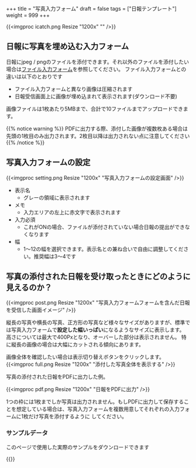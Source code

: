 +++
title = "写真入力フォーム"
draft = false
tags = ["日報テンプレート"]
weight = 999
+++

{{<imgproc icatch.png Resize "1200x" "" />}}

## 日報に写真を埋め込む入力フォーム

日報にjpeg / pngのファイルを添付できます。それ以外のファイルを添付したい場合は[ファイル入力フォーム](/template/file)を参照してください。
ファイル入力フォームとの違いは以下のとおりです

- ファイル入力フォームと異なり画像は圧縮されます
- 日報受信画面上に画像が埋め込まれて表示されます(ダウンロード不要)

画像ファイルは1枚あたり5MBまで、合計で10ファイルまでアップロードできます。

{{% notice warning %}}
PDFに出力する際、添付した画像が複数枚ある場合は先頭の1枚目のみ出力されます。2枚目以降は出力されない点に注意してください
{{% /notice %}}


## 写真入力フォームの設定

{{<imgproc setting.png Resize "1200x" "写真入力フォームの設定画面" />}}

- 表示名
  - グレーの領域に表示されます
- メモ
  - 入力エリアの左上に赤文字で表示されます
- 入力必須
  - これがONの場合、ファイルが添付されていない場合日報の提出ができなくなります
- 幅
  - 1〜12の幅を選択できます。表示名との兼ね合いで自由に調整してください。推奨幅は3〜4です




## 写真の添付された日報を受け取ったときにどのように見えるのか？


{{<imgproc post.png Resize "1200x" "写真入力フォームフォームを含んだ日報を受信した画面イメージ" />}}

縦長の写真や横長の写真、正方形の写真など様々なサイズがありますが、標準では写真入力フォームで**設定した幅いっぱい**になるようなサイズに表示します。
高さについては最大で400Pxとなり、オーバーした部分は表示されません。
特に縦長の画像の場合は大幅にカットされる傾向にあります。

画像全体を確認したい場合は表示切り替えボタンをクリックします。
{{<imgproc full.png Resize "1200x" "添付した写真全体を表示する" />}}


写真の添付された日報をPDFに出力した例。

{{<imgproc pdf.png Resize "1200x" "日報をPDFに出力" />}}

1つの枠には1枚までしか写真は出力されません。もしPDFに出力して保存することを想定している場合は、写真入力フォームを複数用意してそれぞれの入力フォームに1枚だけ写真を添付するように
してください。


### サンプルデータ
このページで使用した実際のサンプルをダウンロードできます


{{<attachments style="orange" />}}

